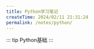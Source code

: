 ```yaml
---
title: Python学习笔记
createTime: 2024/02/11 21:31:24
permalink: /notes/python/
---
```

::: tip
Python基础
:::
